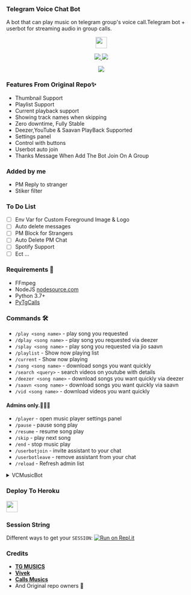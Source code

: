 ### Telegram Voice Chat Bot

A bot that can play music on telegram group's voice call.Telegram bot + userbot for streaming audio in group calls.

<p align="center">
  <a href="https://github.com/WalkersCloud/VCMusicBot">
     <img height="30px" src="https://img.shields.io/badge/TG%20Music%20Bot-skyblue?style=for-the-badge&logo=github">
  </a>
</p>

<p align="center">
  <a href="https://github.com/WalkersCloud/VCMusicBot/stargazers">
    <img src="https://img.shields.io/github/stars/WalkersCloud/VCMusicBot?style=social">

  </a>
  
  <a href="https://github.com/WalkersCloud/VCMusicBot/fork">
    <img src="https://img.shields.io/github/forks/WalkersCloud/VCMusicBot?label=Fork&style=social">

  </a>  
</p>

<p align="center">
  <img src="https://telegra.ph/file/5948553266a22eba07052.jpg">
</p>

### Features From Original Repo✨

- Thumbnail Support
- Playlist Support
- Current playback support
- Showing track names when skipping
- Zero downtime, Fully Stable
- Deezer,YouTube & Saavan PlayBack Supported
- Settings panel
- Control with buttons
- Userbot auto join
- Thanks Message When Add The Bot Join On A Group

### Added by me

- PM Reply to stranger
- Stiker filter

### To Do List

- [ ] Env Var for Custom Foreground Image & Logo
- [ ] Auto delete messages
- [ ] PM Block for Strangers
- [ ] Auto Delete PM Chat 
- [ ] Spotify Support
- [ ] Ect ...

<h3>Requirements 📝</h3>

- FFmpeg
- NodeJS [nodesource.com](https://nodesource.com/)
- Python 3.7+
- [PyTgCalls](https://github.com/pytgcalls/pytgcalls)

### Commands 🛠
- `/play <song name>` - play song you requested
- `/dplay <song name>` - play song you requested via deezer
- `/splay <song name>` - play song you requested via jio saavn
- `/playlist` - Show now playing list
- `/current` - Show now playing
- `/song <song name>` - download songs you want quickly
- `/search <query>` - search videos on youtube with details
- `/deezer <song name>` - download songs you want quickly via deezer
- `/saavn <song name>` - download songs you want quickly via saavn
- `/vid <song name>` - download videos you want quickly

#### Admins only.👮🏻‍♂️
- `/player` - open music player settings panel
- `/pause` - pause song play
- `/resume` - resume song play
- `/skip` - play next song
- `/end` - stop music play
- `/userbotjoin` - invite assistant to your chat
- `/userbotleave` - remove assistant from your chat
- `/reload` - Refresh admin list

<details>
  <summary>VCMusicBot</summary>
  
</details>

### Deploy To Heroku

<p align="left">
  <a href="https://heroku.com/deploy?template=https://github.com/WalkersCloud/VCMusicBot">
     <img height="30px" src="https://img.shields.io/badge/Deploy%20To%20Heroku-blueviolet?style=for-the-badge&logo=heroku">
  </a>

### Session String
Different ways to get your `SESSION`:
[![Run on Repl.it](https://repl.it/badge/github/SpEcHiDe/GenerateStringSession)](https://repl.it/@SpEcHiDe/GenerateStringSession)


### Credits 

- **[TG MUSICS](https://github.com/TG-Musics)** 
- **[Vivek](https://github.com/VIVEK-TP)** 
- **[Calls Musics](https://github.com/callsmusic)**
- And Original repo owners 🙏
